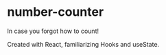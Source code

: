 # number-counter
In case you forgot how to count!

Created with React, familiarizing Hooks and useState.
